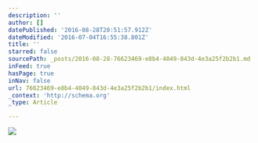 ```yaml
---
description: ''
author: []
datePublished: '2016-08-28T20:51:57.912Z'
dateModified: '2016-07-04T16:55:38.801Z'
title: ''
starred: false
sourcePath: _posts/2016-08-28-76623469-e8b4-4049-843d-4e3a25f2b2b1.md
inFeed: true
hasPage: true
inNav: false
url: 76623469-e8b4-4049-843d-4e3a25f2b2b1/index.html
_context: 'http://schema.org'
_type: Article

---
```

![](https://the-grid-user-content.s3-us-west-2.amazonaws.com/e400ca8e-03c8-4236-8258-cd573d62e566.jpg)